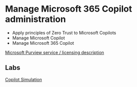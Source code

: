 # Manage Microsoft 365 Copilot administration

- Apply principles of Zero Trust to Microsoft Copilots
- Manage Microsoft Copilot
- Manage Microsoft 365 Copilot

[Microsoft Purview service / licensing description](https://learn.microsoft.com/en-us/office365/servicedescriptions/microsoft-365-service-descriptions/microsoft-365-tenantlevel-services-licensing-guidance/microsoft-purview-service-description)

## Labs

[Copilot Simulation](https://nam06.safelinks.protection.outlook.com/?url=https%3A%2F%2Fapp.highlights.guide%2Fstart%2F972f02d3-0e9e-4fe7-8943-b63def2b7ef1%3Ftoken%3Dbc8c76f4-3ce6-495a-bf30-a3dea84b3013&data=05%7C02%7CTony.Frink%40microsoft.com%7Ca7a16b2d71d9489758e008dd89e4c452%7C72f988bf86f141af91ab2d7cd011db47%7C1%7C0%7C638818337850512207%7CUnknown%7CTWFpbGZsb3d8eyJFbXB0eU1hcGkiOnRydWUsIlYiOiIwLjAuMDAwMCIsIlAiOiJXaW4zMiIsIkFOIjoiTWFpbCIsIldUIjoyfQ%3D%3D%7C0%7C%7C%7C&sdata=Kbt27ZUb3asDGsxxK095E6Hn%2FE0qyK0JXBNjc4w1B7g%3D&reserved=0)
